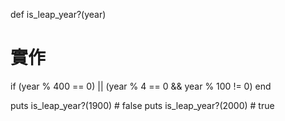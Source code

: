 def is_leap_year?(year)
  # 實作
  if (year % 400 == 0) || (year % 4 == 0 && year % 100 != 0)
end

puts is_leap_year?(1900)   # false
puts is_leap_year?(2000)   # true
